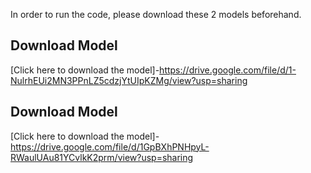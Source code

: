 In order to run the code, please download these 2 models beforehand.

## Download Model
[Click here to download the model]-https://drive.google.com/file/d/1-NulrhEUi2MN3PPnLZ5cdzjYtUIpKZMg/view?usp=sharing

## Download Model
[Click here to download the model]-https://drive.google.com/file/d/1GpBXhPNHpyL-RWaulUAu81YCvlkK2prm/view?usp=sharing
